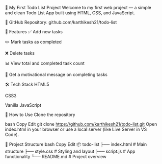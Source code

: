 📌 My First Todo List Project
Welcome to my first web project — a simple and clean Todo List App built using HTML, CSS, and JavaScript.

📁 GitHub Repository: github.com/karthikesh21/todo-list

🌟 Features
✅ Add new tasks

✏️ Mark tasks as completed

❌ Delete tasks

📊 View total and completed task count

🎉 Get a motivational message on completing tasks

🛠️ Tech Stack
HTML5

CSS3

Vanilla JavaScript

🚀 How to Use
Clone the repository

bash
Copy
Edit
git clone https://github.com/karthikesh21/todo-list.git
Open index.html in your browser or use a local server (like Live Server in VS Code).

📁 Project Structure
bash
Copy
Edit
📦 todo-list
├── index.html     # Main structure
├── style.css      # Styling and layout
├── script.js      # App functionality
└── README.md      # Project overview
